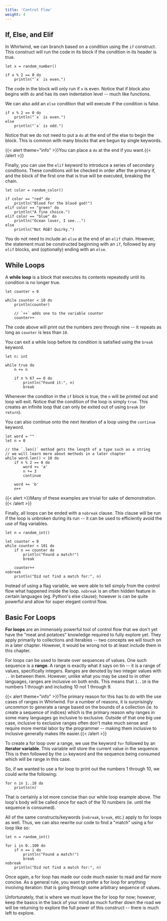 ```yaml
---
title: 'Control Flow'
weight: 4
---
```


## If, Else, and Elif

In Whirlwind, we can branch based on a condition using the `if` construct.
This construct will run the code in its block if the condition in its header
is true.

    let x = random_number()

    if x % 2 == 0 do
        println("`x` is even.")

The code in the block will only run if `x` is even.  Notice that if block
also begins with `do` and has its own indentation level -- much
like functions.

We can also add an `else` condition that will execute if the condition
is false.

    if x % 2 == 0 do
        println("`x` is even.")
    else
        println("`x` is odd.")

Notice that we do not need to put a `do` at the end of the else to begin the block.
This is common with many blocks that are begun by single keywords.  

{{< alert theme="info" >}}You can place a `do` at the end if you want.{{< /alert >}}

Finally, you can use the `elif` keyword to introduce a series of secondary conditions.
These conditions will be checked in order after the primary if, and the block of
the first one that is true will be executed, breaking the chain.

    let color = random_color()

    if color == "red" do
        println("Blood for the blood god!")
    elif color == "green" do
        println("A fine choice.")
    elif color == "blue" do
        println("Ocean lover, I see...")
    else
        println("Not RGB? Quirky.")

You do not need to include an `else` at the end of an `elif` chain.  However, the
statement must be constructed beginning with an `if`, followed by any `elif` blocks,
and (optionally) ending with an `else`.

## While Loops

A **while loop** is a block that executes its contents repeatedly until its condition
is no longer true.  

    let counter = 0

    while counter < 10 do
        println(counter)

        // `++` adds one to the variable counter
        counter++

The code above will print out the numbers zero through nine -- it repeats as long as
`counter` is less than `10`.  

You can exit a while loop before its condition is satisfied using the `break` keyword.

    let n: int

    while true do
        n += n

        if n % 67 == 0 do
            println("Found it:", n)
            break

Whenever the conditon in the `if` block is true, the `n` will be printed out and loop
will exit.  Notice that the condition of the loop is simply `true`.  This creates an
infinite loop that can only be exited out of using `break` (or `return`).

You can also continue onto the next iteration of a loop using the `continue` keyword.

    let word = ""
    let n = 0

    // the `.len()` method gets the length of a type such as a string
    // we will learn more about methods in a later chapter
    while word.len() < 10 do
        if n % 2 == 0 do
            word += 'a'
            n += 3
            continue

        word += 'b'
        n++

{{< alert >}}Many of these examples are trivial for sake of demonstration.{{< /alert >}}

Finally, all loops can be ended with a `nobreak` clause.  This clause will be run if the
loop is unbroken during its run -- it can be used to efficiently avoid the use of flag
variables.

    let n = random_int()

    let counter = 0
    while counter < 101 do
        if n == counter do
            println("Found a match!")
            break

        counter++
    nobreak
        println("Did not find a match for:", n)

Instead of using a flag variable, we were able to tell simply from the control flow what
happened inside the loop.  `nobreak` is an often hidden feature in certain languages
(eg. Python's else clause); however is can be quite powerful and allow for super elegant
control flow.

## Basic For Loops

**For loops** are an immensely powerful tool of control flow that we don't yet have the "meat
and potatoes" knowledge required to fully explore yet.  They apply primarily to collections
and iterables -- two concepts we will touch on in a later chapter.  However, it would be
wrong not to at least include them in this chapter.

For loops can be used to iterate over sequences of values.  One such sequence is a **range**.
A range is exactly what it says on tin -- it is a range of values, specifically integers.
Ranges are denoted by two integer values with `..` in between them.  However, unlike what
you may be used to in other languages, ranges are inclusive on both ends.  This means that
`1..10` is the numbers 1 through and including 10 not 1 through 9. 

{{< alert theme="info" >}}The primary reason for this has to do with the use cases of ranges
in Whirlwind.  For a number of reasons, it is surprisingly uncommon to generate a range based
on the bounds of a collection (ie. to create a sequence of indices) which is the primary reason
why ranges in some many languages go inclusive to exclusive.  Outside of that one big use case,
inclusive to exclusive ranges often don't make much sense and require more mental labor by the
programmer -- making them inclusive to inclusive generally makes life easier.{{< /alert >}}

To create a for loop over a range, we use the keyword `for` followed by an **iterator variable**.
This variable will store the current value in the sequence.  This is then followed by the `in`
keyword and the sequence being consumed which will be range in this case. 

So, if we wanted to use a for loop to print out the numbers 1 through 10, we could write the following:

    for n in 1..10 do
        println(n)

That is certainly a lot more concise than our while loop example above.  The loop's body will
be called once for each of the 10 numbers (ie. until the sequence is consumed).

All of the same constructs/keywords (`nobreak`, `break`, etc.) apply to for loops as well.
Thus, we can also rewrite our code to find a "match" using a for loop like so:

    let n = random_int()

    for i in 0..100 do
        if n == i do
            println("Found a match!")
            break
    nobreak
        println("Did not find a match for:", n)

Once again, a for loop has made our code much easier to read and far more concise.  As a general
rule, you want to prefer a for loop for anything involving iteration: that is going through some
arbitrary sequence of values.

Unfortunately, that is where we must leave the for loop for now; however, keep the basics in the
back of your mind as much further down the road we will be returning to explore the full power
of this construct -- there is much left to explore.